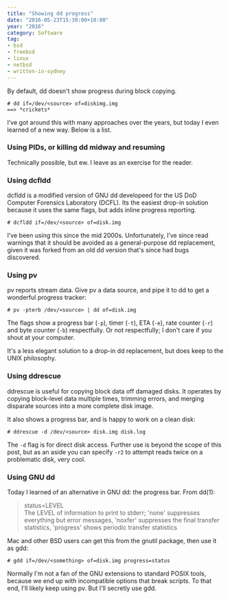 ```yaml
---
title: "Showing dd progress"
date: "2016-05-23T15:30:00+10:00"
year: "2016"
category: Software
tag:
- bsd
- freebsd
- linux
- netbsd
- written-in-sydney
---
```

By default, dd doesn't show progress during block copying.

    # dd if=/dev/<source> of=diskimg.img
    ==> *crickets*

I’ve got around this with many approaches over the years, but today I even learned of a new way. Below is a list.

### Using PIDs, or killing dd midway and resuming

Technically possible, but ew. I leave as an exercise for the reader.

### Using dcfldd

dcfldd is a modified version of GNU dd developeed for the US DoD Computer Forensics Laboratory (DCFL). Its the easiest drop-in solution because it uses the same flags, but adds inline progress reporting.

    # dcfldd if=/dev/<source> of=disk.img

I’ve been using this since the mid 2000s. Unfortunately, I’ve since read warnings that it should be avoided as a general-purpose dd replacement, given it was forked from an old dd version that's since had bugs discovered.

### Using pv

pv reports stream data. Give pv a data source, and pipe it to dd to get a wonderful progress tracker:

    # pv -pterb /dev/<source> | dd of=disk.img

The flags show a progress bar (`-p`), timer (`-t`), ETA (`-e`), rate counter (`-r`) and byte counter (`-b`) respectfully. Or not respectfully; I don't care if you shout at your computer.

It's a less elegant solution to a drop-in dd replacement, but does keep to the UNIX philosophy.

### Using ddrescue

ddrescue is useful for copying block data off damaged disks. It operates by copying block-level data multiple times, trimming errors, and merging disparate sources into a more complete disk image.

It also shows a progress bar, and is happy to work on a clean disk:

    # ddrescue -d /dev/<source> disk.img disk.log

The `-d` flag is for direct disk access. Further use is beyond the scope of this post, but as an aside you can specify `-r2` to attempt reads twice on a problematic disk, very cool.

### Using GNU dd

Today I learned of an alternative in GNU dd: the progress bar. From dd(1):

> status=LEVEL  
> The LEVEL of information to print to stderr; 'none' suppresses everything but
> error messages, 'noxfer' suppresses the final transfer  statistics,  'progress'
> shows periodic transfer statistics

Mac and other BSD users can get this from the gnutil package, then use it as gdd:

    # gdd if=/dev/<something> of=disk.img progress=status

Normally I'm not a fan of the GNU extensions to standard POSIX tools, because we end up with incompatible options that break scripts. To that end, I'll likely keep using pv. But I'll secretly use gdd.

